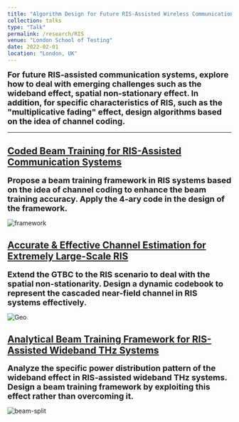 ```yaml
---
title: "Algorithm Design for Future RIS-Assisted Wireless Communications"
collection: talks
type: "Talk"
permalink: /research/RIS
venue: "London School of Testing"
date: 2022-02-01
location: "London, UK"
---
```


<font size = 4><b>For future RIS-assisted communication systems, explore how to deal with emerging challenges such as the wideband effect, spatial non-stationary effect. In addition, for specific characteristics of RIS, such as the "multiplicative fading" effect, design algorithms based on the idea of channel coding.</b></font>

<p></p>

-----

## [Coded Beam Training for RIS-Assisted Communication Systems](https://hericenes.github.io/yuhaochen.github.io/research/RIS/CBT-RIS)

<font size = 4><b>Propose a beam training framework in RIS systems based on the idea of channel coding to enhance the beam training accuracy. Apply the 4-ary code in the design of the framework.</b></font>

![framework](https://hericenes.github.io/yuhaochen.github.io/images/CBT-2.png)

## [Accurate & Effective Channel Estimation for Extremely Large-Scale RIS](https://hericenes.github.io/yuhaochen.github.io/research/RIS/Accurate)

<font size = 4><b>Extend the GTBC to the RIS scenario to deal with the spatial non-stationarity. Design a dynamic codebook to represent the cascaded near-field channel in RIS systems effectively.</b></font>

![Geo](https://hericenes.github.io/yuhaochen.github.io/images/NF-RIS-2.png)

## [Analytical Beam Training Framework for RIS-Assisted Wideband THz Systems](https://hericenes.github.io/yuhaochen.github.io/research/RIS/analytical)

<font size = 4><b>Analyze the specific power distribution pattern of the wideband effect in RIS-assisted wideband THz systems. Design a beam training framework by exploiting this effect rather than overcoming it.</b></font>

![beam-split](https://hericenes.github.io/yuhaochen.github.io/images/Analytical-1.png)
